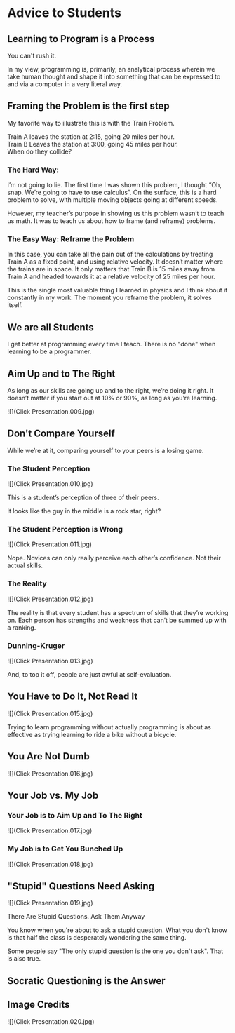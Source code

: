 # Advice to Students

## Learning to Program is a Process

You can't rush it.

In my view, programming is, primarily, an analytical process wherein we take human thought and shape it into something that can be expressed to and via a computer in a very literal way.

## Framing the Problem is the first step

My favorite way to illustrate this is with the Train Problem.

Train A leaves the station at 2:15, going 20 miles per hour.  
Train B Leaves the station at 3:00, going 45 miles per hour.  
When do they collide?

### The Hard Way:

I’m not going to lie.  The first time I was shown this problem, I thought “Oh, snap.  We’re going to have to use calculus”.  On the surface, this is a hard problem to solve, with multiple moving objects going at different speeds.

However, my teacher’s purpose in showing us this problem wasn’t to teach us math.  It was to teach us about how to frame (and reframe) problems.

### The Easy Way: Reframe the Problem

In this case, you can take all the pain out of the calculations by treating Train A as a fixed point, and using relative velocity.  It doesn’t matter where the trains are in space.  It only matters that Train B is 15 miles away from Train A and headed towards it at a relative velocity of 25 miles per hour.

This is the single most valuable thing I learned in physics and I think about it constantly in my work.  The moment you reframe the problem, it solves itself.

## We are all Students

I get better at programming every time I teach.  There is no "done" when learning to be a programmer.

## Aim Up and to The Right

As long as our skills are going up and to the right, we’re doing it right.  It doesn’t matter if you start out at 10% or 90%, as long as you’re learning.

![](Click Presentation.009.jpg)

## Don't Compare Yourself

While we’re at it, comparing yourself to your peers is a losing game.

### The Student Perception

![](Click Presentation.010.jpg)

This is a student’s perception of three of their peers.

It looks like the guy in the middle is a rock star, right?

### The Student Perception is Wrong

![](Click Presentation.011.jpg)

Nope. Novices can only really perceive each other’s confidence.  Not their actual skills.

### The Reality

![](Click Presentation.012.jpg)

The reality is that every student has a spectrum of skills that they’re working on.  Each person has strengths and weakness that can’t be summed up with a ranking.

### Dunning-Kruger

![](Click Presentation.013.jpg)

And, to top it off, people are just awful at self-evaluation.

## You Have to Do It, Not Read It

![](Click Presentation.015.jpg)

Trying to learn programming without actually programming is about as effective as trying learning to ride a bike without a bicycle.

## You Are Not Dumb

![](Click Presentation.016.jpg)

## Your Job vs. My Job

### Your Job is to Aim Up and To The Right

![](Click Presentation.017.jpg)

### My Job is to Get You Bunched Up

![](Click Presentation.018.jpg)

## "Stupid" Questions Need Asking

![](Click Presentation.019.jpg)

There Are Stupid Questions.  Ask Them Anyway

You know when you're about to ask a stupid question.  What you don't know is that half the class is desperately wondering the same thing.

Some people say "The only stupid question is the one you don't ask".  That is also true.

## Socratic Questioning is the Answer

## Image Credits

![](Click Presentation.020.jpg)
